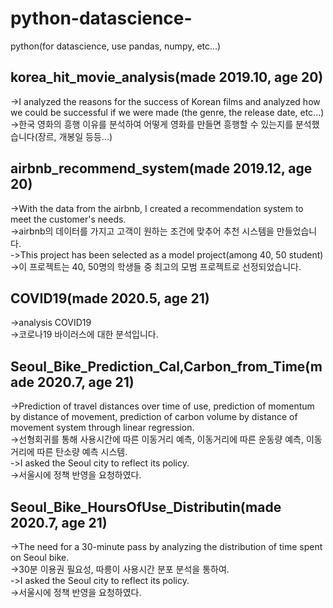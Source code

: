 # python-datascience-
python(for datascience, use pandas, numpy, etc...)

## korea_hit_movie_analysis(made 2019.10, age 20)
->I analyzed the reasons for the success of Korean films and analyzed how we could be successful if we were made (the genre, the release date, etc...)  
->한국 영화의 흥행 이유를 분석하여 어떻게 영화를 만들면 흥행할 수 있는지를 분석했습니다(장르, 개봉일 등등...)

## airbnb_recommend_system(made 2019.12, age 20)
->With the data from the airbnb, I created a recommendation system to meet the customer's needs.  
->airbnb의 데이터를 가지고 고객이 원하는 조건에 맞추어 추천 시스템을 만들었습니다.  
->This project has been selected as a model project(among 40, 50 student)  
->이 프로젝트는 40, 50명의 학생들 중 최고의 모범 프로젝트로 선정되었습니다.

## COVID19(made 2020.5, age 21)
->analysis COVID19  
->코로나19 바이러스에 대한 분석입니다.

## Seoul_Bike_Prediction_Cal,Carbon_from_Time(made 2020.7, age 21)
->Prediction of travel distances over time of use, prediction of momentum by distance of movement, prediction of carbon volume by distance of movement system through linear regression.  
->선형회귀를 통해 사용시간에 따른 이동거리 예측, 이동거리에 따른 운동량 예측, 이동거리에 따른 탄소량 예측 시스템.  
->I asked the Seoul city to reflect its policy.  
->서울시에 정책 반영을 요청하였다.

## Seoul_Bike_HoursOfUse_Distributin(made 2020.7, age 21)
->The need for a 30-minute pass by analyzing the distribution of time spent on Seoul bike.  
->30분 이용권 필요성, 따릉이 사용시간 분포 분석을 통하여.  
->I asked the Seoul city to reflect its policy.  
->서울시에 정책 반영을 요청하였다.
